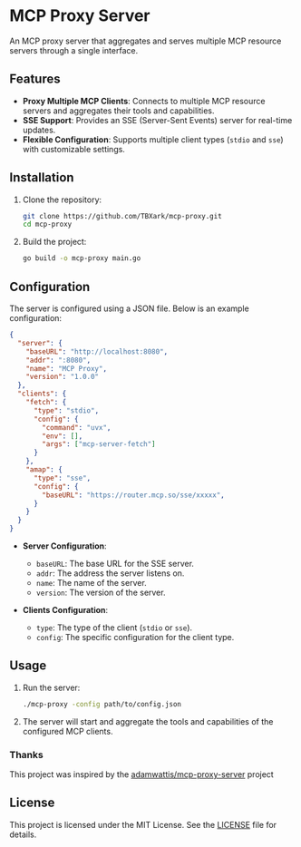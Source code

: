 # MCP Proxy Server

An MCP proxy server that aggregates and serves multiple MCP resource servers through a single interface.

## Features

- **Proxy Multiple MCP Clients**: Connects to multiple MCP resource servers and aggregates their tools and capabilities.
- **SSE Support**: Provides an SSE (Server-Sent Events) server for real-time updates.
- **Flexible Configuration**: Supports multiple client types (`stdio` and `sse`) with customizable settings.

## Installation

1. Clone the repository:
   ```bash
   git clone https://github.com/TBXark/mcp-proxy.git
   cd mcp-proxy
   ```

2. Build the project:
   ```bash
   go build -o mcp-proxy main.go
   ```

## Configuration

The server is configured using a JSON file. Below is an example configuration:

```json
{
  "server": {
    "baseURL": "http://localhost:8080",
    "addr": ":8080",
    "name": "MCP Proxy",
    "version": "1.0.0"
  },
  "clients": {
    "fetch": {
      "type": "stdio",
      "config": {
        "command": "uvx",
        "env": [],
        "args": ["mcp-server-fetch"]
      }
    },
    "amap": {
      "type": "sse",
      "config": {
        "baseURL": "https://router.mcp.so/sse/xxxxx",
      }
    }
  }
}
```

- **Server Configuration**:
  - `baseURL`: The base URL for the SSE server.
  - `addr`: The address the server listens on.
  - `name`: The name of the server.
  - `version`: The version of the server.

- **Clients Configuration**:
  - `type`: The type of the client (`stdio` or `sse`).
  - `config`: The specific configuration for the client type.

## Usage

1. Run the server:
   ```bash
   ./mcp-proxy -config path/to/config.json
   ```

2. The server will start and aggregate the tools and capabilities of the configured MCP clients.


### Thanks

This project was inspired by the [adamwattis/mcp-proxy-server](https://github.com/adamwattis/mcp-proxy-server) project



## License

This project is licensed under the MIT License. See the [LICENSE](LICENSE) file for details.